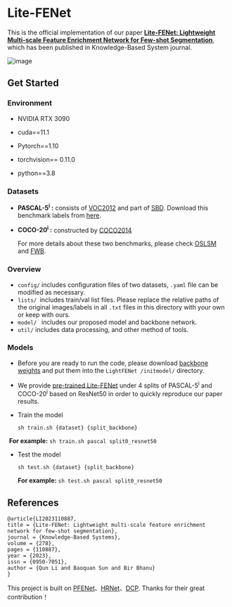 # Lite-FENet

This is the official implementation of our paper [**Lite-FENet: Lightweight Multi-scale Feature Enrichment Network for Few-shot Segmentation**](), which has been published in Knowledge-Based System journal. 

![image](https://github.com/Sunbaoquan/Lite-FENet/assets/43231851/c7a2b39c-9b4b-455a-b60c-373b64a1f04a)


## Get Started

### Environment

- NVIDIA RTX 3090
- cuda==11.1

- Pytorch==1.10  

- torchvision== 0.11.0

- python==3.8


### Datasets

- **PASCAL-5<sup>i</sup> :** consists of [VOC2012](http://host.robots.ox.ac.uk/pascal/VOC/voc2012/) and part of [SBD](http://home.bharathh.info/pubs/codes/SBD/download.html). Download this benchmark labels from [here](https://drive.google.com/file/d/1nOpsl-Z1fntyFOqIxN_v26FR3ivHvJ7R/view?usp=sharing).

- **COCO-20<sup>i</sup> :** constructed by [COCO2014](https://cocodataset.org/#download)

  For more details about these two benchmarks, please check [OSLSM](https://arxiv.org/abs/1709.03410) and [FWB](https://openaccess.thecvf.com/content_ICCV_2019/html/Nguyen_Feature_Weighting_and_Boosting_for_Few-Shot_Segmentation_ICCV_2019_paper.html).

### Overview

- `config/` includes configuration files of two datasets,  `.yaml` file can be modified as necessary.
- `lists/ `includes train/val list files. Please replace the relative paths of the original images/labels in all `.txt` files in this directory with your own or keep with ours.
- `model/ ` includes our proposed model and backbone network.
- `util/` includes data processing, and other method of tools.

### Models

- Before you are ready to run the code, please download [backbone weights](https://drive.google.com/drive/folders/1h7xtjI0BKEg6bFV1R4lDcgVWScG6qtBC?usp=sharing) and put them into the `LightFENet /initmodel/` directory.

- We provide [pre-trained Lite-FENet](https://drive.google.com/drive/folders/1Sj1wskORwgAA7-PbmgrSzCmGmun9JlAK?usp=sharing) under 4 splits of PASCAL-5<sup>i</sup> and COCO-20<sup>i</sup> based on ResNet50 in order to quickly reproduce our paper results.

- Train the model

  ```
  sh train.sh {dataset} {split_backbone}
  ```

​		**For example:** `sh train.sh pascal split0_resnet50 `

- Test the model

  ```
  sh test.sh {dataset} {split_backbone}
  ```

  **For example:** `sh test.sh pascal split0_resnet50 `



## References

```
@article{LI2023110887,
title = {Lite-FENet: Lightweight multi-scale feature enrichment network for few-shot segmentation},
journal = {Knowledge-Based Systems},
volume = {278},
pages = {110887},
year = {2023},
issn = {0950-7051},
author = {Qun Li and Baoquan Sun and Bir Bhanu}
}
```

This  project is built on [PFENet](https://github.com/Jia-Research-Lab/PFENet/)、[HRNet](https://github.com/HRNet)、[DCP](https://github.com/chunbolang/DCP). Thanks for their great contribution！
